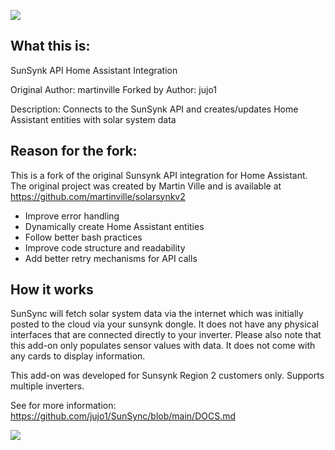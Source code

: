 ![](https://github.com/jujo1/SunSync_test/blob/main/images/logo.png)

## What this is:

SunSynk API Home Assistant Integration

Original Author: martinville
Forked by Author: jujo1

Description: Connects to the SunSynk API and creates/updates Home Assistant entities with solar system data

## Reason for the fork:

This is a fork of the original Sunsynk API integration for Home Assistant. The original project was created by Martin Ville and is available
at https://github.com/martinville/solarsynkv2

- Improve error handling
- Dynamically create Home Assistant entities
- Follow better bash practices
- Improve code structure and readability
- Add better retry mechanisms for API calls

## How it works

SunSync will fetch solar system data via the internet which was initially posted to the cloud via your sunsynk dongle. It does not have any physical
interfaces that are connected directly to your inverter.
Please also note that this add-on only populates sensor values with data. It does not come with any cards to display information.

This add-on was developed for Sunsynk Region 2 customers only. Supports multiple inverters.

See for more information: https://github.com/jujo1/SunSync/blob/main/DOCS.md

![](https://github.com/jujo1/SunSync/blob/main/images/sunsync_started.png)
